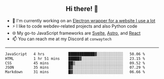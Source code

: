 <h2 align="center">Hi there! 👋</h2>

- 🔭 I'm currently working on an [Electron wrapper for a website I use a lot](https://github.com/ConwayTech-Dev/MyPolyPlus)
- ⚡ I like to code webdev-related projects and also Python code
- 🌐 My go-to JavaScript frameworks are [Svelte](https://svelte.dev/), [Astro](https://astro.build/), and [React](https://react.dev/)
- 📫 You can reach me at my Discord at <code>conwaytech</code>

***

<!--START_SECTION:waka-->

```txt
JavaScript   4 hrs           ████████████▓░░░░░░░░░░░░   50.06 %
HTML         1 hr 51 mins    █████▓░░░░░░░░░░░░░░░░░░░   23.15 %
CSS          45 mins         ██▒░░░░░░░░░░░░░░░░░░░░░░   09.52 %
JSON         35 mins         █▓░░░░░░░░░░░░░░░░░░░░░░░   07.29 %
Markdown     31 mins         █▓░░░░░░░░░░░░░░░░░░░░░░░   06.66 %
```

<!--END_SECTION:waka-->
